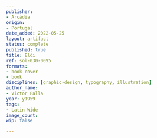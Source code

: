 ```yaml
---
publisher:
- Arcádia
origin:
- Portugal
date_added: 2022-05-25
layout: artifact
status: complete
published: true
title: Elói
ref: sol-030-0095
formats:
- book cover
- book
disciplines: [graphic-design, typography, illustration]
author_name:
- Victor Palla
year: y1959
tags:
- Latin Wide
image_count:
wip: false

---
```

